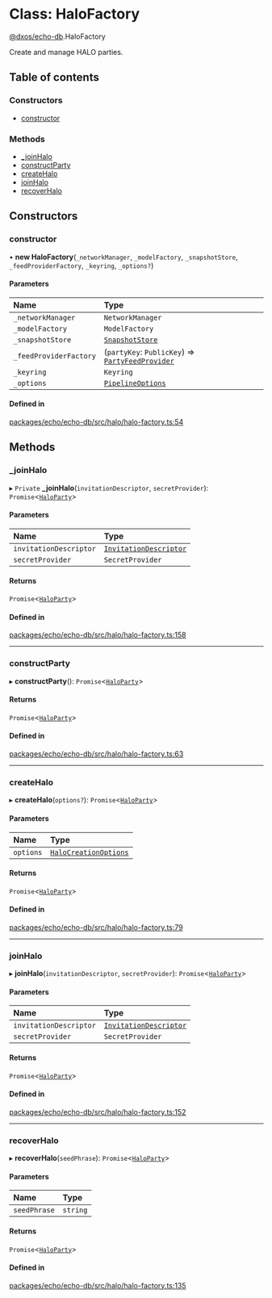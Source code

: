 # Class: HaloFactory

[@dxos/echo-db](../modules/dxos_echo_db.md).HaloFactory

Create and manage HALO parties.

## Table of contents

### Constructors

- [constructor](dxos_echo_db.HaloFactory.md#constructor)

### Methods

- [\_joinHalo](dxos_echo_db.HaloFactory.md#_joinhalo)
- [constructParty](dxos_echo_db.HaloFactory.md#constructparty)
- [createHalo](dxos_echo_db.HaloFactory.md#createhalo)
- [joinHalo](dxos_echo_db.HaloFactory.md#joinhalo)
- [recoverHalo](dxos_echo_db.HaloFactory.md#recoverhalo)

## Constructors

### constructor

• **new HaloFactory**(`_networkManager`, `_modelFactory`, `_snapshotStore`, `_feedProviderFactory`, `_keyring`, `_options?`)

#### Parameters

| Name | Type |
| :------ | :------ |
| `_networkManager` | `NetworkManager` |
| `_modelFactory` | `ModelFactory` |
| `_snapshotStore` | [`SnapshotStore`](dxos_echo_db.SnapshotStore.md) |
| `_feedProviderFactory` | (`partyKey`: `PublicKey`) => [`PartyFeedProvider`](dxos_echo_db.PartyFeedProvider.md) |
| `_keyring` | `Keyring` |
| `_options` | [`PipelineOptions`](../interfaces/dxos_echo_db.PipelineOptions.md) |

#### Defined in

[packages/echo/echo-db/src/halo/halo-factory.ts:54](https://github.com/dxos/dxos/blob/32ae9b579/packages/echo/echo-db/src/halo/halo-factory.ts#L54)

## Methods

### \_joinHalo

▸ `Private` **_joinHalo**(`invitationDescriptor`, `secretProvider`): `Promise`<[`HaloParty`](dxos_echo_db.HaloParty.md)\>

#### Parameters

| Name | Type |
| :------ | :------ |
| `invitationDescriptor` | [`InvitationDescriptor`](dxos_echo_db.InvitationDescriptor.md) |
| `secretProvider` | `SecretProvider` |

#### Returns

`Promise`<[`HaloParty`](dxos_echo_db.HaloParty.md)\>

#### Defined in

[packages/echo/echo-db/src/halo/halo-factory.ts:158](https://github.com/dxos/dxos/blob/32ae9b579/packages/echo/echo-db/src/halo/halo-factory.ts#L158)

___

### constructParty

▸ **constructParty**(): `Promise`<[`HaloParty`](dxos_echo_db.HaloParty.md)\>

#### Returns

`Promise`<[`HaloParty`](dxos_echo_db.HaloParty.md)\>

#### Defined in

[packages/echo/echo-db/src/halo/halo-factory.ts:63](https://github.com/dxos/dxos/blob/32ae9b579/packages/echo/echo-db/src/halo/halo-factory.ts#L63)

___

### createHalo

▸ **createHalo**(`options?`): `Promise`<[`HaloParty`](dxos_echo_db.HaloParty.md)\>

#### Parameters

| Name | Type |
| :------ | :------ |
| `options` | [`HaloCreationOptions`](../interfaces/dxos_echo_db.HaloCreationOptions.md) |

#### Returns

`Promise`<[`HaloParty`](dxos_echo_db.HaloParty.md)\>

#### Defined in

[packages/echo/echo-db/src/halo/halo-factory.ts:79](https://github.com/dxos/dxos/blob/32ae9b579/packages/echo/echo-db/src/halo/halo-factory.ts#L79)

___

### joinHalo

▸ **joinHalo**(`invitationDescriptor`, `secretProvider`): `Promise`<[`HaloParty`](dxos_echo_db.HaloParty.md)\>

#### Parameters

| Name | Type |
| :------ | :------ |
| `invitationDescriptor` | [`InvitationDescriptor`](dxos_echo_db.InvitationDescriptor.md) |
| `secretProvider` | `SecretProvider` |

#### Returns

`Promise`<[`HaloParty`](dxos_echo_db.HaloParty.md)\>

#### Defined in

[packages/echo/echo-db/src/halo/halo-factory.ts:152](https://github.com/dxos/dxos/blob/32ae9b579/packages/echo/echo-db/src/halo/halo-factory.ts#L152)

___

### recoverHalo

▸ **recoverHalo**(`seedPhrase`): `Promise`<[`HaloParty`](dxos_echo_db.HaloParty.md)\>

#### Parameters

| Name | Type |
| :------ | :------ |
| `seedPhrase` | `string` |

#### Returns

`Promise`<[`HaloParty`](dxos_echo_db.HaloParty.md)\>

#### Defined in

[packages/echo/echo-db/src/halo/halo-factory.ts:135](https://github.com/dxos/dxos/blob/32ae9b579/packages/echo/echo-db/src/halo/halo-factory.ts#L135)
